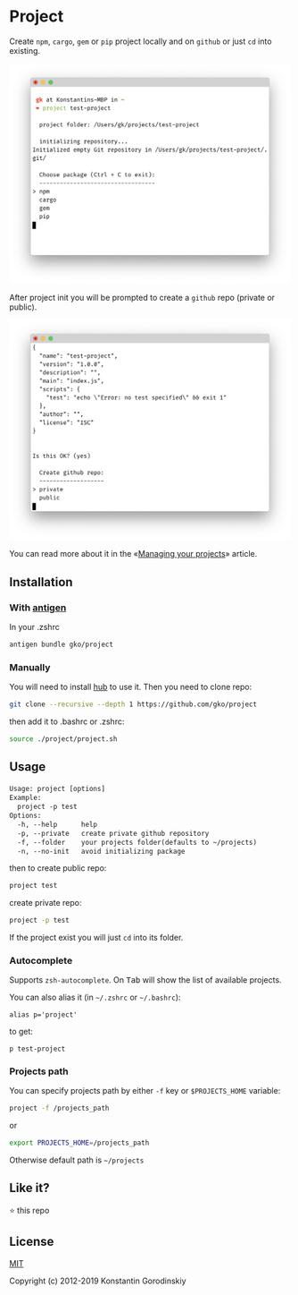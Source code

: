 # Project

Create `npm`, `cargo`, `gem` or `pip` project locally and on `github` or just `cd` into existing.

![demo](https://github.com/gko/project/raw/master/demo.png)

After project init you will be prompted to create a `github` repo (private or public).

![github](https://github.com/gko/project/raw/master/github.png)

You can read more about it in the «[Managing your projects](https://dev.to/konstantin/managing-your-projects-31p1)» article.

## Installation

### With [antigen](https://github.com/zsh-users/antigen)

In your .zshrc
```sh
antigen bundle gko/project
```

### Manually

You will need to install [hub](https://github.com/github/hub) to use it.
Then you need to clone repo:

```bash
git clone --recursive --depth 1 https://github.com/gko/project
```
then add it to .bashrc or .zshrc:
```bash
source ./project/project.sh
```

## Usage
```
Usage: project [options]
Example:
  project -p test
Options:
  -h, --help      help
  -p, --private   create private github repository
  -f, --folder    your projects folder(defaults to ~/projects)
  -n, --no-init   avoid initializing package
```

then to create public repo:
```bash
project test
```

create private repo:
```bash
project -p test
```

If the project exist you will just `cd` into its folder.

### Autocomplete

Supports `zsh-autocomplete`. On <kbd>Tab</kbd> will show the list of available projects.

You can also alias it (in `~/.zshrc` or `~/.bashrc`):
```shell
alias p='project'
```

to get:
```shell
p test-project
```

### Projects path

You can specify projects path by either `-f` key or `$PROJECTS_HOME` variable:
```bash
project -f /projects_path
```
or
```bash
export PROJECTS_HOME=/projects_path
```
Otherwise default path is `~/projects`

## Like it?

:star: this repo

## License

[MIT](http://opensource.org/licenses/MIT)

Copyright (c) 2012-2019 Konstantin Gorodinskiy
